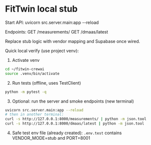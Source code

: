 # FitTwin local stub

Start API:
  uvicorn src.server.main:app --reload

Endpoints:
  GET /measurements/
  GET /dmaas/latest

Replace stub logic with vendor mapping and Supabase once wired.

Quick local verify (use project venv):

1) Activate venv

```bash
cd ~/fitwin-crewai
source .venv/bin/activate
```

2) Run tests (offline, uses TestClient)

```bash
python -m pytest -q
```

3) Optional: run the server and smoke endpoints (new terminal)

```bash
uvicorn src.server.main:app --reload
# then in another terminal:
curl -s http://127.0.0.1:8000/measurements/ | python -m json.tool
curl -s http://127.0.0.1:8000/dmaas/latest | python -m json.tool
```

4) Safe test env file (already created): `.env.test` contains VENDOR_MODE=stub and PORT=8001
